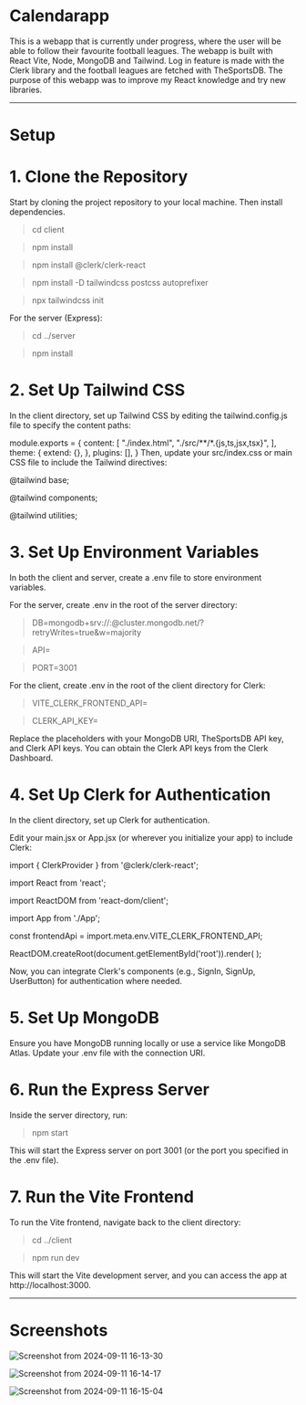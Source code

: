 # Calendarapp

This is a webapp that is currently under progress, where the user will be able to follow their favourite football leagues. The webapp is built with React Vite, Node, MongoDB and Tailwind. Log in feature is made with the Clerk library and the football leagues are fetched with TheSportsDB. The purpose of this webapp was to improve my React knowledge and try new libraries.

-------------------

# Setup

# 1. Clone the Repository
Start by cloning the project repository to your local machine. Then install dependencies.


>cd client

>npm install

>npm install @clerk/clerk-react

>npm install -D tailwindcss postcss autoprefixer

>npx tailwindcss init

For the server (Express):

>cd ../server

>npm install

# 2. Set Up Tailwind CSS
In the client directory, set up Tailwind CSS by editing the tailwind.config.js file to specify the content paths:


module.exports = {
  content: [
    "./index.html",
    "./src/**/*.{js,ts,jsx,tsx}",
  ],
  theme: {
    extend: {},
  },
  plugins: [],
}
Then, update your src/index.css or main CSS file to include the Tailwind directives:


@tailwind base;

@tailwind components;

@tailwind utilities;

# 3. Set Up Environment Variables

In both the client and server, create a .env file to store environment variables.

For the server, create .env in the root of the server directory:

>DB=mongodb+srv://<username>:<password>@cluster.mongodb.net/<dbname>?retryWrites=true&w=majority

>API=<your-thesportsdb-api-key>

>PORT=3001

For the client, create .env in the root of the client directory for Clerk:

>VITE_CLERK_FRONTEND_API=<your-clerk-frontend-api>

>CLERK_API_KEY=<your-clerk-api-key>

Replace the placeholders with your MongoDB URI, TheSportsDB API key, and Clerk API keys. You can obtain the Clerk API keys from the Clerk Dashboard.

# 4. Set Up Clerk for Authentication
In the client directory, set up Clerk for authentication.

Edit your main.jsx or App.jsx (or wherever you initialize your app) to include Clerk:

import { ClerkProvider } from '@clerk/clerk-react';

import React from 'react';

import ReactDOM from 'react-dom/client';

import App from './App';

const frontendApi = import.meta.env.VITE_CLERK_FRONTEND_API;

ReactDOM.createRoot(document.getElementById('root')).render(
  <ClerkProvider frontendApi={frontendApi}>
    <App />
  </ClerkProvider>
);

Now, you can integrate Clerk's components (e.g., SignIn, SignUp, UserButton) for authentication where needed.

# 5. Set Up MongoDB
Ensure you have MongoDB running locally or use a service like MongoDB Atlas. Update your .env file with the connection URI.

# 6. Run the Express Server
Inside the server directory, run:

>npm start

This will start the Express server on port 3001 (or the port you specified in the .env file).

# 7. Run the Vite Frontend
To run the Vite frontend, navigate back to the client directory:

>cd ../client

>npm run dev

This will start the Vite development server, and you can access the app at http://localhost:3000.

------------------------------


# Screenshots

![Screenshot from 2024-09-11 16-13-30](https://github.com/user-attachments/assets/65cd1612-2fbf-4547-a52c-59a361c0ce7e)

![Screenshot from 2024-09-11 16-14-17](https://github.com/user-attachments/assets/b89a66bc-9ac7-4431-b01b-84163511598c)

![Screenshot from 2024-09-11 16-15-04](https://github.com/user-attachments/assets/9535fc27-16eb-45d0-8e29-0a892ac213e8)
